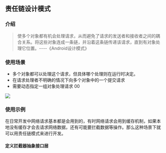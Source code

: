 ## **责任链设计模式**

### **介绍**
>使多个对象都有机会处理请求，从而避免了请求的发送者和接收者之间的耦合关系。将这些对象连成一条链，并沿着这条链传递该请求，直到有对象处理它位置。----《Android设计模式》

### **使用场景**
- 多个对象都可以处理这个请求，但具体哪个处理则在运行时决定。
- 在请求处理者不明确的情况下向多个对象中的一个提交请求
- 需要动态指定一组对象处理请求
00

![](https://upload-images.jianshu.io/upload_images/17985603-a4f1c2ba585aa172.jpg?imageMogr2/auto-orient/strip|imageView2/2/w/700/format/webp)


### **使用示例**

在日常开发中网络请求基本都是会用到的，有时网络请求会用到缓存机制，如果本地没有缓存才会去请求网络数据，还有可能要拦截数据等操作。那么这种场景下就可以用责任链模式来进行开发。 

#### **定义拦截器抽象接口层**
